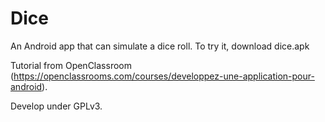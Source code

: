 # Dice

An Android app that can simulate a dice roll.
To try it, download dice.apk


Tutorial from OpenClassroom (https://openclassrooms.com/courses/developpez-une-application-pour-android).

Develop under GPLv3.
